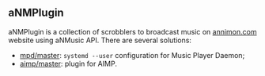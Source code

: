 aNMPlugin
---------

aNMPlugin is a collection of scrobblers to broadcast music on [annimon.com](https://annimon.com) website using aNMusic API. There are several solutions:

* [mpd/master](https://github.com/xamgore/aNMPlugin/tree/mpd/master): `systemd --user` configuration for Music Player Daemon;
* [aimp/master](https://github.com/xamgore/aNMPlugin/tree/aimp/master): plugin for AIMP.
